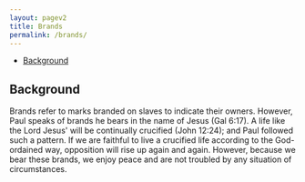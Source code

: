 ```yaml
---
layout: pagev2
title: Brands
permalink: /brands/
---
```

- [Background](#background)

## Background

Brands refer to marks branded on slaves to indicate their owners. However, Paul speaks of brands he bears in the name of Jesus (Gal 6:17). A life like the Lord Jesus' will be continually crucified (John 12:24); and Paul followed such a pattern. If we are faithful to live a crucified life according to the God-ordained way, opposition will rise up again and again. However, because we bear these brands, we enjoy peace and are not troubled by any situation of circumstances.